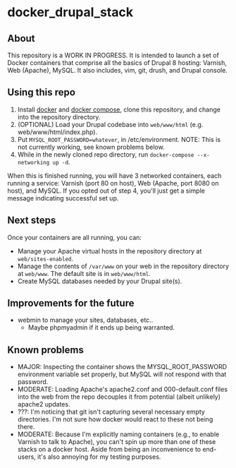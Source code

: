 # docker_drupal_stack

## About
This repository is a WORK IN PROGRESS. It is intended to launch a set of Docker containers that comprise all the basics of Drupal 8 hosting: Varnish, Web (Apache), MySQL. It also includes, vim, git, drush, and Drupal console.

## Using this repo
1. Install [docker](https://docs.docker.com/engine/installation/) and [docker compose](https://docs.docker.com/compose/install/), clone this repository, and change into the repository directory.
2. (OPTIONAL) Load your Drupal codebase into `web/www/html` (e.g. web/www/html/index.php).
3. Put `MYSQL_ROOT_PASSWORD=whatever`, in /etc/environment. NOTE: This is not currently working, see known problems below.
4. While in the newly cloned repo directory, run `docker-compose --x-networking up -d`.

When this is finished running, you will have 3 networked containers, each running a service: Varnish (port 80 on host), Web (Apache, port 8080 on host), and MySQL. If you opted out of step 4, you'll just get a simple message indicating successful set up.

## Next steps
Once your containers are all running, you can:
* Manage your Apache virtual hosts in the repository directory at `web/sites-enabled`.
* Manage the contents of `/var/www` on your web in the repository directory at `web/www`. The default site is in `web/www/html`.
* Create MySQL databases needed by your Drupal site(s).

## Improvements for the future
* webmin to manage your sites, databases, etc..
  * Maybe phpmyadmin if it ends up being warranted.

## Known problems
* MAJOR: Inspecting the container shows the MYSQL_ROOT_PASSWORD environment variable set properly, but MySQL will not respond with that password.
* MODERATE: Loading Apache's apache2.conf and 000-default.conf files into the web from the repo decouples it from potential (albeit unlikely) apache2 updates.
* ???: I'm noticing that git isn't capturing several necessary empty directories. I'm not sure how docker would react to these not being there.
* MODERATE: Because I'm explicitly naming containers (e.g., to enable Varnish to talk to Apache), you can't spin up more than one of these stacks on a docker host. Aside from being an inconvenience to end-users, it's also annoying for my testing purposes.

